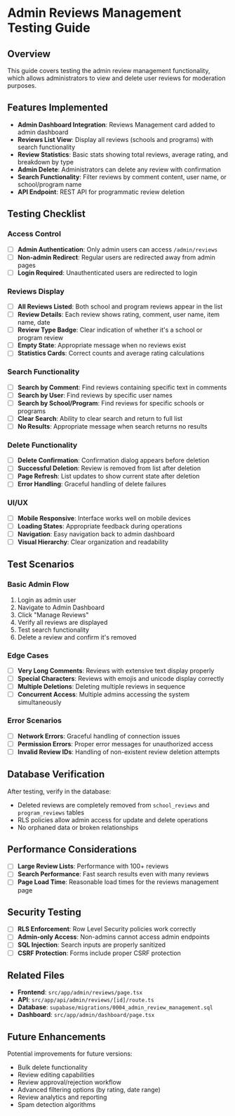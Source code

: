 # Admin Reviews Management Testing Guide

## Overview

This guide covers testing the admin review management functionality, which allows administrators to view and delete user reviews for moderation purposes.

## Features Implemented

- **Admin Dashboard Integration**: Reviews Management card added to admin dashboard
- **Reviews List View**: Display all reviews (schools and programs) with search functionality
- **Review Statistics**: Basic stats showing total reviews, average rating, and breakdown by type
- **Admin Delete**: Administrators can delete any review with confirmation
- **Search Functionality**: Filter reviews by comment content, user name, or school/program name
- **API Endpoint**: REST API for programmatic review deletion

## Testing Checklist

### Access Control
- [ ] **Admin Authentication**: Only admin users can access `/admin/reviews`
- [ ] **Non-admin Redirect**: Regular users are redirected away from admin pages
- [ ] **Login Required**: Unauthenticated users are redirected to login

### Reviews Display
- [ ] **All Reviews Listed**: Both school and program reviews appear in the list
- [ ] **Review Details**: Each review shows rating, comment, user name, item name, date
- [ ] **Review Type Badge**: Clear indication of whether it's a school or program review
- [ ] **Empty State**: Appropriate message when no reviews exist
- [ ] **Statistics Cards**: Correct counts and average rating calculations

### Search Functionality
- [ ] **Search by Comment**: Find reviews containing specific text in comments
- [ ] **Search by User**: Find reviews by specific user names
- [ ] **Search by School/Program**: Find reviews for specific schools or programs
- [ ] **Clear Search**: Ability to clear search and return to full list
- [ ] **No Results**: Appropriate message when search returns no results

### Delete Functionality
- [ ] **Delete Confirmation**: Confirmation dialog appears before deletion
- [ ] **Successful Deletion**: Review is removed from list after deletion
- [ ] **Page Refresh**: List updates to show current state after deletion
- [ ] **Error Handling**: Graceful handling of delete failures

### UI/UX
- [ ] **Mobile Responsive**: Interface works well on mobile devices
- [ ] **Loading States**: Appropriate feedback during operations
- [ ] **Navigation**: Easy navigation back to admin dashboard
- [ ] **Visual Hierarchy**: Clear organization and readability

## Test Scenarios

### Basic Admin Flow
1. Login as admin user
2. Navigate to Admin Dashboard
3. Click "Manage Reviews" 
4. Verify all reviews are displayed
5. Test search functionality
6. Delete a review and confirm it's removed

### Edge Cases
- [ ] **Very Long Comments**: Reviews with extensive text display properly
- [ ] **Special Characters**: Reviews with emojis and unicode display correctly
- [ ] **Multiple Deletions**: Deleting multiple reviews in sequence
- [ ] **Concurrent Access**: Multiple admins accessing the system simultaneously

### Error Scenarios
- [ ] **Network Errors**: Graceful handling of connection issues
- [ ] **Permission Errors**: Proper error messages for unauthorized access
- [ ] **Invalid Review IDs**: Handling of non-existent review deletion attempts

## Database Verification

After testing, verify in the database:
- Deleted reviews are completely removed from `school_reviews` and `program_reviews` tables
- RLS policies allow admin access for update and delete operations
- No orphaned data or broken relationships

## Performance Considerations

- [ ] **Large Review Lists**: Performance with 100+ reviews
- [ ] **Search Performance**: Fast search results even with many reviews
- [ ] **Page Load Time**: Reasonable load times for the reviews management page

## Security Testing

- [ ] **RLS Enforcement**: Row Level Security policies work correctly
- [ ] **Admin-only Access**: Non-admins cannot access admin endpoints
- [ ] **SQL Injection**: Search inputs are properly sanitized
- [ ] **CSRF Protection**: Forms include proper CSRF protection

## Related Files

- **Frontend**: `src/app/admin/reviews/page.tsx`
- **API**: `src/app/api/admin/reviews/[id]/route.ts`
- **Database**: `supabase/migrations/0004_admin_review_management.sql`
- **Dashboard**: `src/app/admin/dashboard/page.tsx`

## Future Enhancements

Potential improvements for future versions:
- Bulk delete functionality
- Review editing capabilities
- Review approval/rejection workflow
- Advanced filtering options (by rating, date range)
- Review analytics and reporting
- Spam detection algorithms
